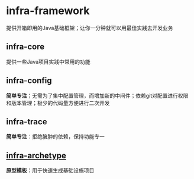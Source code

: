 # infra-framework

提供开箱即用的Java基础框架；让你一分钟就可以用最佳实践去开发业务

## infra-core

提供一些Java项目实践中常用的功能

## infra-config

**简单专注**；无需为了集中配置管理，而增加新的中间件；依赖git对配置进行权限和版本管理；极少的代码量方便进行二次开发

## infra-trace

**简单专注**：拒绝臃肿的依赖，保持功能专一

## [infra-archetype](https://github.com/xincao9/infra-archetype)

**原型模板**：用于快速生成基础设施项目

